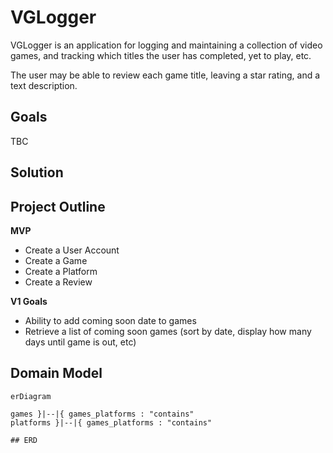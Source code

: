 # VGLogger

VGLogger is an application for logging and maintaining a collection of video games, and tracking which titles the user has completed, yet to play, etc.

The user may be able to review each game title, leaving a star rating, and a text description.

## Goals

TBC

## Solution

## Project Outline

**MVP**

- Create a User Account
- Create a Game
- Create a Platform
- Create a Review

**V1 Goals**

- Ability to add coming soon date to games
- Retrieve a list of coming soon games (sort by date, display how many days until game is out, etc)

## Domain Model

``` mermaid
erDiagram

games }|--|{ games_platforms : "contains"
platforms }|--|{ games_platforms : "contains"

## ERD 
